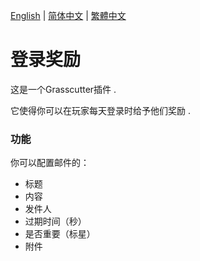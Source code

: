 [English](README.md) | [简体中文](README_zh-CN.md) | [繁體中文](README_zh-TW.md)

# 登录奖励
这是一个Grasscutter插件 .

它使得你可以在玩家每天登录时给予他们奖励 .

### 功能
你可以配置邮件的：
<ul>
<li>标题</li>
<li>内容</li>
<li>发件人</li>
<li>过期时间（秒）</li>
<li>是否重要（标星）</li>
<li>附件</li>
</ul>